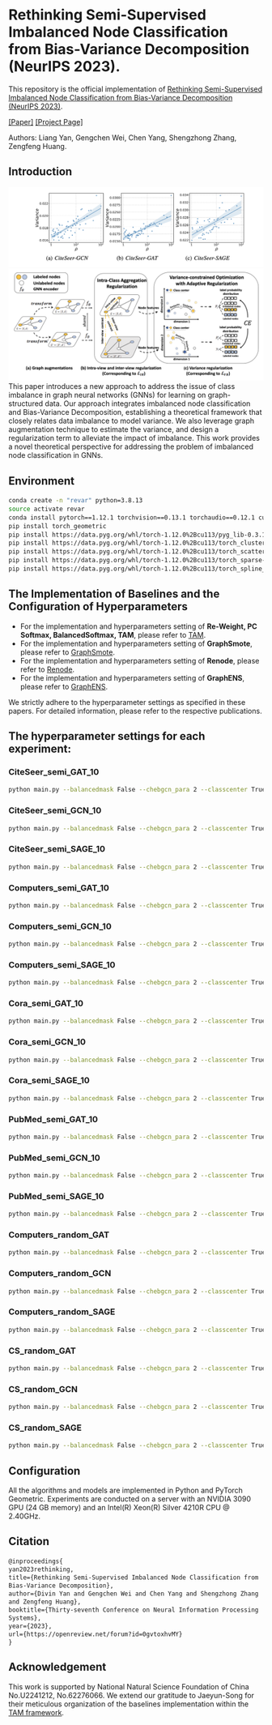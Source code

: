 # Rethinking Semi-Supervised Imbalanced Node Classification from Bias-Variance Decomposition (NeurIPS 2023).

This repository is the official implementation of [Rethinking Semi-Supervised Imbalanced Node Classification from Bias-Variance Decomposition (NeurIPS 2023)](https://openreview.net/forum?id=0gvtoxhvMY&noteId=bBcG4XGOE8). 

[[Paper]](https://openreview.net/forum?id=0gvtoxhvMY&noteId=bBcG4XGOE8) [[Project Page]](https://divinyan.com/ReVar/)

Authors: Liang Yan, Gengchen Wei, Chen Yang, Shengzhong Zhang, Zengfeng Huang.

## Introduction

![variance_imbalance](figures/variance_imbalance.png)
![revar](figures/revar.png)
This paper introduces a new approach to address the issue of class imbalance in graph neural networks (GNNs) for learning on graph-structured data. Our approach integrates imbalanced node classification and Bias-Variance Decomposition, establishing a theoretical framework that closely relates data imbalance to model variance. We also leverage graph augmentation technique to estimate the variance, and design a regularization term to alleviate the impact of imbalance. This work provides a novel theoretical perspective for addressing the problem of imbalanced node classification in GNNs.

## Environment
```bash
conda create -n "revar" python=3.8.13
source activate revar
conda install pytorch==1.12.1 torchvision==0.13.1 torchaudio==0.12.1 cudatoolkit=11.3 -c pytorch
pip install torch_geometric
pip install https://data.pyg.org/whl/torch-1.12.0%2Bcu113/pyg_lib-0.3.1%2Bpt112cu113-cp38-cp38-linux_x86_64.whl
pip install https://data.pyg.org/whl/torch-1.12.0%2Bcu113/torch_cluster-1.6.0%2Bpt112cu113-cp38-cp38-linux_x86_64.whl
pip install https://data.pyg.org/whl/torch-1.12.0%2Bcu113/torch_scatter-2.1.0%2Bpt112cu113-cp38-cp38-linux_x86_64.whl
pip install https://data.pyg.org/whl/torch-1.12.0%2Bcu113/torch_sparse-0.6.16%2Bpt112cu113-cp38-cp38-linux_x86_64.whl
pip install https://data.pyg.org/whl/torch-1.12.0%2Bcu113/torch_spline_conv-1.2.1%2Bpt112cu113-cp38-cp38-linux_x86_64.whl
```

## The Implementation of Baselines and the Configuration of Hyperparameters
- For the implementation and hyperparameters setting of **Re-Weight, PC Softmax, BalancedSoftmax, TAM**, please refer to [TAM](https://github.com/Jaeyun-Song/TAM).
- For the implementation and hyperparameters setting of **GraphSmote**, please refer to [GraphSmote](https://github.com/TianxiangZhao/GraphSmote).
- For the implementation and hyperparameters setting of **Renode**, please refer to [Renode](https://github.com/victorchen96/ReNode).
- For the implementation and hyperparameters setting of **GraphENS**, please refer to [GraphENS](https://github.com/JoonHyung-Park/GraphENS).

We strictly adhere to the hyperparameter settings as specified in these papers. For detailed information, please refer to the respective publications.

## The hyperparameter settings for each experiment:
###  CiteSeer_semi_GAT_10
```bash
python main.py --balancedmask False --chebgcn_para 2 --classcenter True --datadir /tmp/data --dataset CiteSeer --de_1 0.45 --de_2 0.4 --decay 0.01 --df_1 0.5 --df_2 0.4 --dim 128 --epochs 2000 --imb_ratio 10.0 --lam 0.25 --lam2 3 --layers 2 --lr 0.001 --n_head 8 --net GAT --patience 200 --project rvgnn --repetitions 5 --supervised True --tau 0.21 --thres 0.7
```

### CiteSeer_semi_GCN_10
```bash
python main.py --balancedmask False --chebgcn_para 2 --classcenter True --datadir /tmp/data --dataset CiteSeer --de_1 0.65 --de_2 0.35 --decay 0.01 --df_1 0.4 --df_2 0.2 --dim 512 --epochs 2000 --imb_ratio 10.0 --lam 0.25 --lam2 2.85 --layers 4 --lr 0.005 --n_head 8 --net GCN --patience 200 --project rvgnn --repetitions 5 --supervised True --tau 0.13 --thres 0.6
```

### CiteSeer_semi_SAGE_10
```bash
python main.py --balancedmask False --chebgcn_para 2 --classcenter True --datadir /tmp/data --dataset CiteSeer --de_1 0.65 --de_2 0.15 --decay 0.01 --df_1 0.7 --df_2 0.15 --dim 256 --epochs 2000 --imb_ratio 10.0 --lam 0.25 --lam2 1.25 --layers 2 --lr 0.0005 --n_head 8 --net SAGE --patience 200 --project rvgnn --repetitions 5 --supervised True --tau 0.08 --thres 0.6
```

### Computers_semi_GAT_10
```bash
python main.py --balancedmask False --chebgcn_para 2 --classcenter True --datadir /tmp/data --dataset Computers-semi --de_1 0.45 --de_2 0.35 --decay 0.01 --df_1 0.7 --df_2 0.15 --dim 512 --epochs 2000 --imb_ratio 10.0 --lam 0.35 --lam2 1.5 --layers 3 --lr 0.0005 --n_head 8 --net GAT --patience 200 --project rvgnn --repetitions 5 --supervised True --tau 0.21 --thres 0.99
```

### Computers_semi_GCN_10
```bash
python main.py --balancedmask False --chebgcn_para 2 --classcenter True --datadir /tmp/data --dataset Computers-semi --de_1 0.7 --de_2 0.2 --decay 0.01 --df_1 0.4 --df_2 0.1 --dim 256 --epochs 2000 --imb_ratio 10.0 --lam 0.35 --lam2 3 --layers 3 --lr 0.0001 --n_head 8 --net GCN --patience 200 --project rvgnn --repetitions 5 --supervised True --tau 0.26 --thres 0.66
```

### Computers_semi_SAGE_10
```bash
python main.py --balancedmask False --chebgcn_para 2 --classcenter True --datadir /tmp/data --dataset Computers-semi --de_1 0.4 --de_2 0.1 --decay 0.01 --df_1 0.6 --df_2 0.15 --dim 64 --epochs 2000 --imb_ratio 10.0 --lam 0.5 --lam2 3 --layers 4 --lr 0.0005 --n_head 8 --net SAGE --patience 200 --project rvgnn --repetitions 5 --supervised True --tau 0.08 --thres 0.66
```

### Cora_semi_GAT_10
```bash
python main.py --balancedmask False --chebgcn_para 2 --classcenter True --datadir /tmp/data --dataset Cora --de_1 0.55 --de_2 0.1 --decay 0.01 --df_1 0.6 --df_2 0.3 --dim 512 --epochs 2000 --imb_ratio 10.0 --lam 3 --lam2 0.35 --layers 3 --lr 0.01 --n_head 8 --net GAT --patience 200 --project rvgnn --repetitions 5 --supervised True --tau 0.08 --thres 0.99
```

### Cora_semi_GCN_10
```bash
python main.py --balancedmask False --chebgcn_para 2 --classcenter True --datadir /tmp/data --dataset Cora --de_1 0.45 --de_2 0.3 --decay 0.01 --df_1 0.65 --df_2 0.45 --dim 128 --epochs 2000 --imb_ratio 10.0 --lam 0.5 --lam2 0.35 --layers 4 --lr 0.01 --n_head 8 --net GCN --patience 200 --project rvgnn --repetitions 5 --supervised True --tau 0.16 --thres 0.9
```

### Cora_semi_SAGE_10
```bash
python main.py --balancedmask False --chebgcn_para 2 --classcenter True --datadir /tmp/data --dataset Cora --de_1 0.6 --de_2 0.1 --decay 0.01 --df_1 0.7 --df_2 0.4 --dim 512 --epochs 2000 --imb_ratio 10.0 --lam 0.25 --lam2 0.5 --layers 3 --lr 0.0005 --n_head 8 --net SAGE --patience 200 --project rvgnn --repetitions 5 --supervised True --tau 0.05 --thres 0.8
```

### PubMed_semi_GAT_10
```bash
python main.py --balancedmask False --chebgcn_para 2 --classcenter True --datadir /tmp/data --dataset PubMed --de_1 0.65 --de_2 0.4 --decay 0.01 --df_1 0.4 --df_2 0.45 --dim 512 --epochs 2000 --imb_ratio 10.0 --lam 2.15 --lam2 1.5 --layers 3 --lr 0.1 --n_head 8 --net GAT --patience 200 --project rvgnn --repetitions 5 --supervised True --tau 0.23 --thres 0.9
```

### PubMed_semi_GCN_10
```bash
python main.py --balancedmask False --chebgcn_para 2 --classcenter True --datadir /tmp/data --dataset PubMed --de_1 0.65 --de_2 0.15 --decay 0.01 --df_1 0.4 --df_2 0.1 --dim 512 --epochs 2000 --imb_ratio 10.0 --lam 3 --lam2 3 --layers 2 --lr 0.1 --n_head 8 --net GCN --patience 200 --project rvgnn --repetitions 5 --supervised True --tau 0.13 --thres 0.93
```

### PubMed_semi_SAGE_10
```bash
python main.py --balancedmask False --chebgcn_para 2 --classcenter True --datadir /tmp/data --dataset PubMed --de_1 0.5 --de_2 0.15 --decay 0.01 --df_1 0.4 --df_2 0.45 --dim 512 --epochs 2000 --imb_ratio 10.0 --lam 2.65 --lam2 3 --layers 2 --lr 0.1 --n_head 8 --net SAGE --patience 200 --project rvgnn --repetitions 5 --supervised True --tau 0.16 --thres 0.96
```






### Computers_random_GAT
```bash
python main.py --balancedmask False --chebgcn_para 2 --classcenter True --datadir /tmp/data --dataset Computers-random --de_1 0.5 --de_2 0.45 --decay 0.01 --df_1 0.45 --df_2 0.1 --dim 128 --epochs 2000 --imb_ratio 1.0 --lam 0.35 --lam2 1.25 --layers 4 --lr 0.001 --n_head 8 --net GAT --patience 200 --project rvgnn --repetitions 5 --supervised True --tau 0.23 --thres 0.6
```
### Computers_random_GCN
```bash
python main.py --balancedmask False --chebgcn_para 2 --classcenter True --datadir /tmp/data --dataset Computers-random --de_1 0.65 --de_2 0.15 --decay 0.01 --df_1 0.7 --df_2 0.1 --dim 512 --epochs 2000 --imb_ratio 1.0 --lam 3 --lam2 2.85 --layers 2 --lr 0.0005 --n_head 8 --net GCN --patience 200 --project rvgnn --repetitions 5 --supervised True --tau 0.23 --thres 0.83
```

### Computers_random_SAGE
```bash
python main.py --balancedmask False --chebgcn_para 2 --classcenter True --datadir /tmp/data --dataset Computers-random --de_1 0.4 --de_2 0.2 --decay 0.01 --df_1 0.4 --df_2 0.15 --dim 128 --epochs 2000 --imb_ratio 1.0 --lam 1 --lam2 1 --layers 4 --lr 0.0005 --n_head 8 --net SAGE --patience 200 --project rvgnn --repetitions 5 --supervised True --tau 0.23 --thres 0.99
```

### CS_random_GAT
```bash
python main.py --balancedmask False --chebgcn_para 2 --classcenter True --datadir /tmp/data --dataset CS-random --de_1 0.55 --de_2 0.2 --decay 0.01 --df_1 0.7 --df_2 0.4 --dim 512 --epochs 2000 --imb_ratio 1.0 --lam 2 --lam2 0.5 --layers 2 --lr 0.0001 --n_head 8 --net GAT --patience 200 --project rvgnn --repetitions 5 --supervised True --tau 0.05 --thres 0.63
```

### CS_random_GCN
```bash
python main.py --balancedmask False --chebgcn_para 2 --classcenter True --datadir /tmp/data --dataset CS-random --de_1 0.45 --de_2 0.3 --decay 0.01 --df_1 0.7 --df_2 0.2 --dim 512 --epochs 2000 --imb_ratio 1.0 --lam 0.85 --lam2 0.5 --layers 2 --lr 0.001 --n_head 8 --net GCN --patience 200 --project rvgnn --repetitions 5 --supervised True --tau 0.16 --thres 0.7
```

### CS_random_SAGE
```bash
python main.py --balancedmask False --chebgcn_para 2 --classcenter True --datadir /tmp/data --dataset CS-random --de_1 0.7 --de_2 0.4 --decay 0.01 --df_1 0.45 --df_2 0.2 --dim 512 --epochs 2000 --imb_ratio 1.0 --lam 1.5 --lam2 0.5 --layers 4 --lr 0.001 --n_head 8 --net SAGE --patience 200 --project rvgnn --repetitions 5 --supervised True --tau 0.13 --thres 0.6
```

## Configuration
All the algorithms and models are implemented in Python and PyTorch Geometric. Experiments are
conducted on a server with an NVIDIA 3090 GPU (24 GB memory) and an Intel(R) Xeon(R) Silver
4210R CPU @ 2.40GHz.

## Citation
```
@inproceedings{
yan2023rethinking,
title={Rethinking Semi-Supervised Imbalanced Node Classification from Bias-Variance Decomposition},
author={Divin Yan and Gengchen Wei and Chen Yang and Shengzhong Zhang and Zengfeng Huang},
booktitle={Thirty-seventh Conference on Neural Information Processing Systems},
year={2023},
url={https://openreview.net/forum?id=0gvtoxhvMY}
}
```

## Acknowledgement
This work is supported by National Natural Science Foundation of China No.U2241212, No.62276066. We extend our gratitude to Jaeyun-Song for their meticulous organization of the baselines implementation within the [TAM framework](https://github.com/Jaeyun-Song/TAM).
